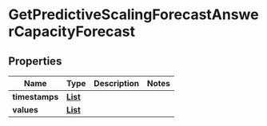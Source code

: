 

# GetPredictiveScalingForecastAnswerCapacityForecast


## Properties

| Name | Type | Description | Notes |
|------------ | ------------- | ------------- | -------------|
|**timestamps** | [**List**](List.md) |  |  |
|**values** | [**List**](List.md) |  |  |




